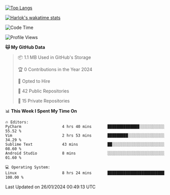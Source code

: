 [![Top Langs](https://github-readme-stats.vercel.app/api/top-langs/?username=remisiki&theme=dracula&layout=compact&hide=Jupyter%20Notebook,CSS,HTML&langs_count=10&exclude_repo=GMM-Demux-GUI)](https://github.com/anuraghazra/github-readme-stats)

[![Harlok's wakatime stats](https://github-readme-stats.vercel.app/api/wakatime?username=@remisiki&theme=dracula&layout=compact&langs_count=10&hide=other,html,css,text,json,markdown,jupyter)](https://github.com/anuraghazra/github-readme-stats)

<!--START_SECTION:waka-->
![Code Time](http://img.shields.io/badge/Code%20Time-645%20hrs%2041%20mins-blue)

![Profile Views](http://img.shields.io/badge/Profile%20Views-0-blue)

**🐱 My GitHub Data** 

> 📦 1.1 MB Used in GitHub's Storage 
 > 
> 🏆 0 Contributions in the Year 2024
 > 
> 💼 Opted to Hire
 > 
> 📜 42 Public Repositories 
 > 
> 🔑 15 Private Repositories 
 > 
📊 **This Week I Spent My Time On** 

```text
🔥 Editors: 
PyCharm                  4 hrs 40 mins       ██████████████░░░░░░░░░░░   55.52 % 
Vim                      2 hrs 53 mins       █████████░░░░░░░░░░░░░░░░   34.29 % 
Sublime Text             43 mins             ██░░░░░░░░░░░░░░░░░░░░░░░   08.60 % 
Android Studio           8 mins              ░░░░░░░░░░░░░░░░░░░░░░░░░   01.60 % 

💻 Operating System: 
Linux                    8 hrs 24 mins       █████████████████████████   100.00 % 
```


 Last Updated on 26/01/2024 00:49:13 UTC
<!--END_SECTION:waka-->
